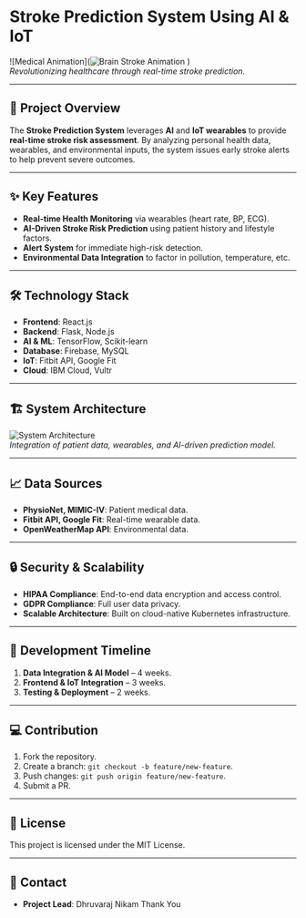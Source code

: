 # **Stroke Prediction System Using AI & IoT**

![Medical Animation](![Brain Stroke Animation](https://github.com/your-username/your-repo/assets/brain-monitor.gif)
)  
_Revolutionizing healthcare through real-time stroke prediction._

---

## **🚀 Project Overview**
The **Stroke Prediction System** leverages **AI** and **IoT wearables** to provide **real-time stroke risk assessment**. By analyzing personal health data, wearables, and environmental inputs, the system issues early stroke alerts to help prevent severe outcomes.

---

## **✨ Key Features**
- **Real-time Health Monitoring** via wearables (heart rate, BP, ECG).
- **AI-Driven Stroke Risk Prediction** using patient history and lifestyle factors.
- **Alert System** for immediate high-risk detection.
- **Environmental Data Integration** to factor in pollution, temperature, etc.

---

## **🛠️ Technology Stack**
- **Frontend**: React.js
- **Backend**: Flask, Node.js
- **AI & ML**: TensorFlow, Scikit-learn
- **Database**: Firebase, MySQL
- **IoT**: Fitbit API, Google Fit
- **Cloud**: IBM Cloud, Vultr

---

## **🏗️ System Architecture**

![System Architecture](https://via.placeholder.com/800x400.png?text=System+Architecture+Diagram)  
_Integration of patient data, wearables, and AI-driven prediction model._

---

## **📈 Data Sources**
- **PhysioNet, MIMIC-IV**: Patient medical data.
- **Fitbit API, Google Fit**: Real-time wearable data.
- **OpenWeatherMap API**: Environmental data.

---

## **🔒 Security & Scalability**
- **HIPAA Compliance**: End-to-end data encryption and access control.
- **GDPR Compliance**: Full user data privacy.
- **Scalable Architecture**: Built on cloud-native Kubernetes infrastructure.

---

## **🚧 Development Timeline**
1. **Data Integration & AI Model** – 4 weeks.
2. **Frontend & IoT Integration** – 3 weeks.
3. **Testing & Deployment** – 2 weeks.

---

## **💻 Contribution**
1. Fork the repository.
2. Create a branch: `git checkout -b feature/new-feature`.
3. Push changes: `git push origin feature/new-feature`.
4. Submit a PR.

---

## **📄 License**
This project is licensed under the MIT License.

---

## **📧 Contact**
- **Project Lead**: Dhruvaraj Nikam
Thank You 
